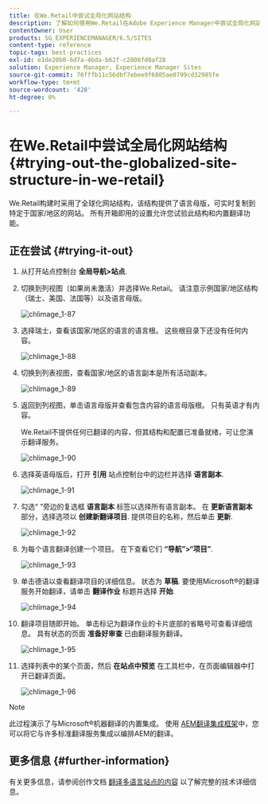 ```yaml
---
title: 在We.Retail中尝试全局化网站结构
description: 了解如何使用We.Retail在Adobe Experience Manager中尝试全局化网站结构。
contentOwner: User
products: SG_EXPERIENCEMANAGER/6.5/SITES
content-type: reference
topic-tags: best-practices
exl-id: e1de20b0-6d7a-4bda-b62f-c2808fd0af28
solution: Experience Manager, Experience Manager Sites
source-git-commit: 76fffb11c56dbf7ebee9f6805ae0799cd32985fe
workflow-type: tm+mt
source-wordcount: '428'
ht-degree: 0%

---
```


# 在We.Retail中尝试全局化网站结构{#trying-out-the-globalized-site-structure-in-we-retail}

We.Retail构建时采用了全球化网站结构，该结构提供了语言母版，可实时复制到特定于国家/地区的网站。 所有开箱即用的设置允许您试验此结构和内置翻译功能。

## 正在尝试 {#trying-it-out}

1. 从打开站点控制台 **全局导航>站点**.
1. 切换到列视图（如果尚未激活）并选择We.Retail。 请注意示例国家/地区结构（瑞士、美国、法国等）以及语言母版。

   ![chlimage_1-87](assets/chlimage_1-87a.png)

1. 选择瑞士，查看该国家/地区的语言的语言根。 这些根目录下还没有任何内容。

   ![chlimage_1-88](assets/chlimage_1-88a.png)

1. 切换到列表视图，查看国家/地区的语言副本是所有活动副本。

   ![chlimage_1-89](assets/chlimage_1-89a.png)

1. 返回到列视图，单击语言母版并查看包含内容的语言母版根。 只有英语才有内容。

   We.Retail不提供任何已翻译的内容，但其结构和配置已准备就绪，可让您演示翻译服务。

   ![chlimage_1-90](assets/chlimage_1-90a.png)

1. 选择英语母版后，打开 **引用** 站点控制台中的边栏并选择 **语言副本**.

   ![chlimage_1-91](assets/chlimage_1-91.png)

1. 勾选“ ”旁边的复选框 **语言副本** 标签以选择所有语言副本。 在 **更新语言副本** 部分，选择选项以 **创建新翻译项目**. 提供项目的名称，然后单击 **更新**.

   ![chlimage_1-92](assets/chlimage_1-92.png)

1. 为每个语言翻译创建一个项目。 在下查看它们 **“导航”>“项目”**.

   ![chlimage_1-93](assets/chlimage_1-93.png)

1. 单击德语以查看翻译项目的详细信息。 状态为 **草稿**. 要使用Microsoft®的翻译服务开始翻译，请单击 **翻译作业** 标题并选择 **开始**.

   ![chlimage_1-94](assets/chlimage_1-94.png)

1. 翻译项目随即开始。 单击标记为翻译作业的卡片底部的省略号可查看详细信息。 具有状态的页面 **准备好审查** 已由翻译服务翻译。

   ![chlimage_1-95](assets/chlimage_1-95.png)

1. 选择列表中的某个页面，然后 **在站点中预览** 在工具栏中，在页面编辑器中打开已翻译页面。

   ![chlimage_1-96](assets/chlimage_1-96.png)

>[!NOTE]
>
>此过程演示了与Microsoft®机器翻译的内置集成。 使用 [AEM翻译集成框架](/help/sites-administering/translation.md)中，您可以将它与许多标准翻译服务集成以编排AEM的翻译。

## 更多信息 {#further-information}

有关更多信息，请参阅创作文档 [翻译多语言站点的内容](/help/sites-administering/translation.md) 以了解完整的技术详细信息。
